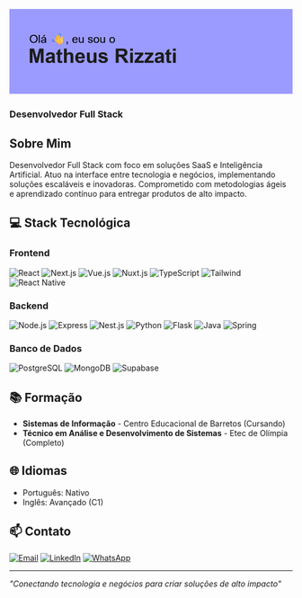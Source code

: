 ![Header](https://github.com/matheusrizzati/matheusrizzati/blob/main/header.png)
### Desenvolvedor Full Stack

## Sobre Mim
Desenvolvedor Full Stack com foco em soluções SaaS e Inteligência Artificial. Atuo na interface entre tecnologia e negócios, implementando soluções escaláveis e inovadoras. Comprometido com metodologias ágeis e aprendizado contínuo para entregar produtos de alto impacto.

## 💻 Stack Tecnológica
### Frontend
![React](https://img.shields.io/badge/React-%2320232a.svg?style=for-the-badge&logo=react&logoColor=%2361DAFB)
![Next.js](https://img.shields.io/badge/Next.js-%23000000.svg?style=for-the-badge&logo=nextdotjs&logoColor=white)
![Vue.js](https://img.shields.io/badge/Vue.js-%2335495e.svg?style=for-the-badge&logo=vuedotjs&logoColor=%234FC08D)
![Nuxt.js](https://img.shields.io/badge/Nuxt.js-%2300C58E.svg?style=for-the-badge&logo=nuxtdotjs&logoColor=white)
![TypeScript](https://img.shields.io/badge/TypeScript-007ACC?style=for-the-badge&logo=typescript&logoColor=white)
![Tailwind](https://img.shields.io/badge/Tailwind_CSS-38B2AC?style=for-the-badge&logo=tailwind-css&logoColor=white)
![React Native](https://img.shields.io/badge/React_Native-20232A?style=for-the-badge&logo=react&logoColor=61DAFB)

### Backend
![Node.js](https://img.shields.io/badge/Node.js-%23339933.svg?style=for-the-badge&logo=nodedotjs&logoColor=white)
![Express](https://img.shields.io/badge/Express.js-%23404d59.svg?style=for-the-badge&logo=express&logoColor=%2361DAFB)
![Nest.js](https://img.shields.io/badge/Nestjs-E0234E?style=for-the-badge&logo=nestjs&logoColor=white)
![Python](https://img.shields.io/badge/Python-3776AB?style=for-the-badge&logo=python&logoColor=white)
![Flask](https://img.shields.io/badge/Flask-000000?style=for-the-badge&logo=flask&logoColor=white)
![Java](https://img.shields.io/badge/Java-%23ED8B00.svg?style=for-the-badge&logo=openjdk&logoColor=white)
![Spring](https://img.shields.io/badge/Spring-%236DB33F.svg?style=for-the-badge&logo=spring&logoColor=white)

### Banco de Dados
![PostgreSQL](https://img.shields.io/badge/PostgreSQL-%23316192.svg?style=for-the-badge&logo=postgresql&logoColor=white)
![MongoDB](https://img.shields.io/badge/MongoDB-%234ea94b.svg?style=for-the-badge&logo=mongodb&logoColor=white)
![Supabase](https://img.shields.io/badge/Supabase-%233ECF8E.svg?style=for-the-badge&logo=supabase&logoColor=white)


## 📚 Formação
- **Sistemas de Informação** - Centro Educacional de Barretos (Cursando)
- **Técnico em Análise e Desenvolvimento de Sistemas** - Etec de Olímpia (Completo)

## 🌐 Idiomas
- Português: Nativo
- Inglês: Avançado (C1)

## 📫 Contato

[![Email](https://img.shields.io/badge/Email-dev.matheusrizzati%40gmail.com-red?style=for-the-badge&logo=gmail)](mailto:dev.matheusrizzati@gmail.com)
[![LinkedIn](https://img.shields.io/badge/LinkedIn-Matheus%20Rizzati-blue?style=for-the-badge&logo=linkedin)](https://www.linkedin.com/in/matheus-rizzati)
[![WhatsApp](https://img.shields.io/badge/WhatsApp-(17)%2099626--8478-25D366?style=for-the-badge&logo=whatsapp&logoColor=white)](https://wa.me/5517996268478)

---
*"Conectando tecnologia e negócios para criar soluções de alto impacto"*
